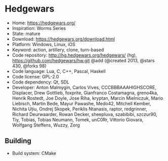 # Hedgewars

- Home: https://hedgewars.org/
- Inspiration: Worms Series
- State: mature
- Download: https://hedgewars.org/download.html
- Platform: Windows, Linux, iOS
- Keyword: action, artillery, clone, turn-based
- Code repository: http://hg.hedgewars.org/hedgewars/ (hg), https://github.com/hedgewars/hw.git @add (@created 2013, @stars 430, @forks 98)
- Code language: Lua, C, C++, Pascal, Haskell
- Code license: GPL-2.0
- Code dependency: Qt, SDL
- Developer: Anton Malmygin, Carlos Vives, CCCBBBAAAHIGHSCORE, Displacer, Drew Gottlieb, foxprite, Gianfranco Costamagna, greno4ka, Henrik Rostedt, Joe Doyle, Jose Riha, kryptan, Marcin Mielniczuk, Mario Liebisch, Martin Bede, Mayur Pawashe, Medo42, Mitchell Kember, Nichita Uțiu, Ondrej Skopek, Periklis Ntanasis, raptor, redgrinner, Richard Deurwaarder, Rowan Decker, sheepluva, szabibibi, szczur90, Tiy, Tobias, Tobias Neumann, Tomek, unC0Rr, Vittorio Giovara, Wolfgang Steffens, Wuzzy, Zorg

## Building

- Build system: CMake
